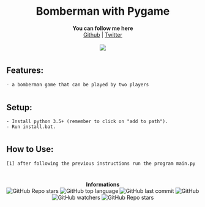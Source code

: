 <h1 align="center">Bomberman with Pygame</h1>
<p align="center">
	<b>You can follow me here</b><br>
	<a href="https://github.com/Rodzpm">Github</a> |
	<a href="https://twitter.com/ehcmoa">Twitter</a> 
	<br><br>
	<img src="https://media.giphy.com/media/C8A8UNursWU8NUCoDk/giphy.gif" />
</p>

#

## Features:
```cs
- a bomberman game that can be played by two players
```

#

## Setup:
```
- Install python 3.5+ (remember to click on "add to path").
- Run install.bat.
```

#

## How to Use:
```
[1] after following the previous instructions run the program main.py
```

#

<p align="center"> 
    <b>Informations</b><br>
    <img alt="GitHub Repo stars" src="https://img.shields.io/github/stars/Rodzpm/VAC?style=social">
    <img alt="GitHub top language" src="https://img.shields.io/github/languages/top/Rodzpm/VAC">
    <img alt="GitHub last commit" src="https://img.shields.io/github/last-commit/Rodzpm/VAC">
    <img alt="GitHub" src="https://img.shields.io/github/license/Rodzpm/VAC">
    <img alt="GitHub watchers" src="https://img.shields.io/github/watchers/Rodzpm/VAC?style=social">
    <img alt="GitHub Repo stars" src="https://img.shields.io/github/stars/Rodzpm/VAC?style=social">
</p>
